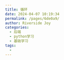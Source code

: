 ```yaml
---
title: 循环
date: 2024-04-07 10:19:34
permalink: /pages/6de0a9/
author: Riverside Joy
categories:
  - 后端
  - python学习
  - 基础学习
tags:
  - 
---
```

